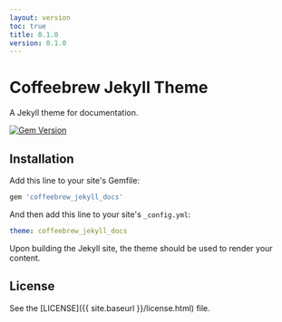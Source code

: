 ```yaml
---
layout: version
toc: true
title: 0.1.0
version: 0.1.0
---
```

# Coffeebrew Jekyll Theme

A Jekyll theme for documentation.

[![Gem Version](https://badge.fury.io/rb/coffeebrew_jekyll_docs.svg)](https://badge.fury.io/rb/coffeebrew_jekyll_docs)

## Installation

Add this line to your site's Gemfile:

```ruby
gem 'coffeebrew_jekyll_docs'
```

And then add this line to your site's `_config.yml`:

```yml
theme: coffeebrew_jekyll_docs
```

Upon building the Jekyll site, the theme should be used to render your content.

## License

See the [LICENSE]({{ site.baseurl }}/license.html) file.
